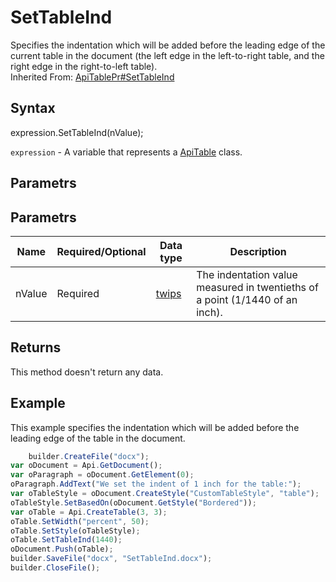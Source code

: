 # SetTableInd

Specifies the indentation which will be added before the leading edge of the current table in the document (the left edge in the left-to-right table, and the right edge in the right-to-left table).<br>Inherited From: [ApiTablePr#SetTableInd](../../ApiTablePr/Methods/SetTableInd.md)


## Syntax

expression.SetTableInd(nValue);

`expression` - A variable that represents a [ApiTable](../ApiTable.md) class.

## Parametrs

## Parametrs

| **Name** | **Required/Optional** | **Data type** | **Description** |
| ------------- | ------------- | ------------- | ------------- |
| nValue | Required | [twips](../../../Enumerations/twips.md)  | The indentation value measured in twentieths of a point (1/1440 of an inch). |

## Returns

This method doesn't return any data.

## Example

This example specifies the indentation which will be added before the leading edge of the table in the document.

```javascript
	builder.CreateFile("docx");
var oDocument = Api.GetDocument();
var oParagraph = oDocument.GetElement(0);
oParagraph.AddText("We set the indent of 1 inch for the table:");
var oTableStyle = oDocument.CreateStyle("CustomTableStyle", "table");
oTableStyle.SetBasedOn(oDocument.GetStyle("Bordered"));
var oTable = Api.CreateTable(3, 3);
oTable.SetWidth("percent", 50);
oTable.SetStyle(oTableStyle);
oTable.SetTableInd(1440);
oDocument.Push(oTable);
builder.SaveFile("docx", "SetTableInd.docx");
builder.CloseFile();
```